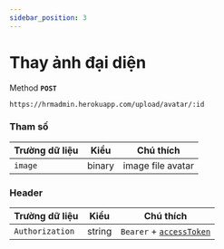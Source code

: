 ```yaml
---
sidebar_position: 3
---
```


# Thay ảnh đại diện

Method **`POST`**

```shell
https://hrmadmin.herokuapp.com/upload/avatar/:id
```

### Tham số

| Trường dữ liệu | Kiểu   | Chú thích         |
| -------------- | ------ | ----------------- |
| `image`        | binary | image file avatar |

### Header

| Trường dữ liệu  | Kiểu   | Chú thích                                   |
| --------------- | ------ | ------------------------------------------- |
| `Authorization` | string | `Bearer` + [`accessToken`](../access-token.md) |
